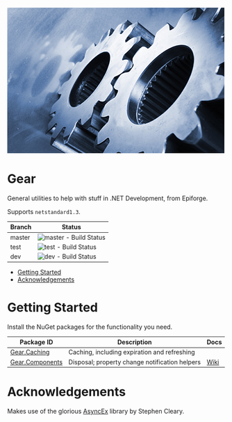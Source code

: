 ![Gear Logo](Gear.jpg)

<h1>Gear</h1>

General utilities to help with stuff in .NET Development, from Epiforge.

Supports `netstandard1.3`.

| Branch | Status
| - | -
| master | ![master - Build Status](https://ci.appveyor.com/api/projects/status/3s25e4ldo2ji1ech/branch/master?svg=true)
| test | ![test - Build Status](https://ci.appveyor.com/api/projects/status/3s25e4ldo2ji1ech/branch/test?svg=true)
| dev | ![dev - Build Status](https://ci.appveyor.com/api/projects/status/3s25e4ldo2ji1ech/branch/dev?svg=true)

- [Getting Started](#getting-started)
- [Acknowledgements](#acknowledgements)

# Getting Started

Install the NuGet packages for the functionality you need.

| Package ID | Description | Docs
| - | - | -
| [Gear.Caching](https://www.nuget.org/packages/Gear.Caching/) | Caching, including expiration and refreshing
| [Gear.Components](https://www.nuget.org/packages/Gear.Components/) | Disposal; property change notification helpers | [Wiki](https://github.com/Epiforge/Gear/wiki/Components)

# Acknowledgements

Makes use of the glorious [AsyncEx](https://github.com/StephenCleary/AsyncEx) library by Stephen Cleary.
